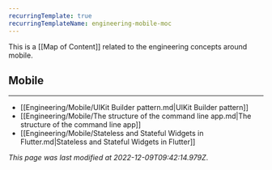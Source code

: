 ```yaml
---
recurringTemplate: true
recurringTemplateName: engineering-mobile-moc
---
```


This is a [[Map of Content]] related to the engineering concepts around mobile.

## Mobile
---
- [[Engineering/Mobile/UIKit Builder pattern.md|UIKit Builder pattern]]
- [[Engineering/Mobile/The structure of the command line app.md|The structure of the command line app]]
- [[Engineering/Mobile/Stateless and Stateful Widgets in Flutter.md|Stateless and Stateful Widgets in Flutter]]


*This page was last modified at 2022-12-09T09:42:14.979Z*.
